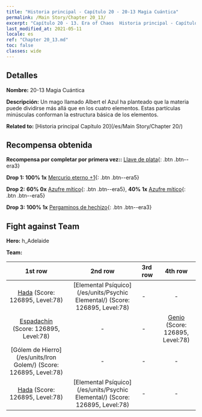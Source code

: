 ```yaml
---
title: "Historia principal - Capítulo 20 - 20-13 Magia Cuántica"
permalink: /Main Story/Chapter 20_13/
excerpt: "Capítulo 20 - 13. Era of Chaos  Historia principal - Capítulo 20_13. 20-13 Magia Cuántica"
last_modified_at: 2021-05-11
locale: es
ref: "Chapter 20_13.md"
toc: false
classes: wide
---
```


## Detalles

 **Nombre:** 20-13 Magia Cuántica

 **Descripción:** Un mago llamado Albert el Azul ha planteado que la materia puede dividirse más allá que en los cuatro elementos. Estas partículas minúsculas conforman la estructura básica de los elementos.

 **Related to:** [Historia principal Capítulo 20](/es/Main Story/Chapter 20/)

## Recompensa obtenida

 **Recompensa por completar por primera vez::** [Llave de plata](/ItemsES/con_693/){: .btn .btn--era3}

 **Drop 1:** **100% 1x** [Mercurio eterno +1](/ItemsES/mat_70/){: .btn .btn--era5}

 **Drop 2:** **60% 0x** [Azufre mítico](/ItemsES/mat_64/){: .btn .btn--era5}, **40% 1x** [Azufre mítico](/ItemsES/mat_64/){: .btn .btn--era5}

 **Drop 3:** **100% 1x** [Pergaminos de hechizo](/ItemsES/con_694/){: .btn .btn--era3}


## Fight against Team
 **Hero:** h_Adelaide

 **Team:**


  | 1st row | 2nd row | 3rd row | 4th row |
  |:----:|:----:|:----|:----:|
  | [Hada](/es/units/Sprite/) (Score: 126895, Level:78)  | [Elemental Psíquico](/es/units/Psychic Elemental/) (Score: 126895, Level:78)  | - | - |
  | [Espadachín](/es/units/Swordsman/) (Score: 126895, Level:78)  | - | - | [Genio](/es/units/Genie/) (Score: 126895, Level:78)  |
  | [Gólem de Hierro](/es/units/Iron Golem/) (Score: 126895, Level:78)  | - | - | - |
  | [Hada](/es/units/Sprite/) (Score: 126895, Level:78)  | [Elemental Psíquico](/es/units/Psychic Elemental/) (Score: 126895, Level:78)  | - | - |


